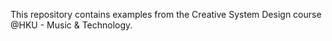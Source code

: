This repository contains examples from the Creative System Design course @HKU - Music & Technology. 
